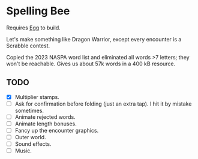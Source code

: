 # Spelling Bee

Requires [Egg](https://github.com/aksommerville/egg) to build.

Let's make something like Dragon Warrior, except every encounter is a Scrabble contest.

Copied the 2023 NASPA word list and eliminated all words >7 letters; they won't be reachable.
Gives us about 57k words in a 400 kB resource.

## TODO

- [x] Multiplier stamps.
- [ ] Ask for confirmation before folding (just an extra tap). I hit it by mistake sometimes.
- [ ] Animate rejected words.
- [ ] Animate length bonuses.
- [ ] Fancy up the encounter graphics.
- [ ] Outer world.
- [ ] Sound effects.
- [ ] Music.

